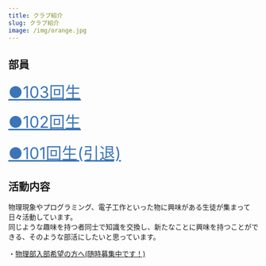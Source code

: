 ```yaml
---
title: クラブ紹介
slug: クラブ紹介
image: /img/orange.jpg
---
```

## 部員

<!-- ここから --><div onclick="obj=document.getElementById('open3').style; obj.display=(obj.display=='none')?'block':'none';">

<a style="cursor:pointer;"><font size="6" color=#3b75b7><u>●103回生</u></font></a>

</div>

<div id="open3" style="display:none;clear:both;"><h3>S藤<br></h3>

<font size="4">登山が好き<br></font>

<h3>A藤<br></h3><font size="4">
アントワーヌ=オーギュスタン=パルマンティエ<br></font><br></div>

<!-- ここまで -->



<!-- ここから -->

<div onclick="obj=document.getElementById('open2').style; obj.display=(obj.display=='none')?'block':'none';">
<a style="cursor:pointer;"><font size="6" color=#3b75b7><u>●102回生</u></font></a>
</div>
<div id="open2" style="display:none;clear:both;">

<h3>2019年度部長 O野<br></h3>
<font size="4">物理部待望の新入生かつ救世主<br></font>

</div>
<!-- ここまで -->
<br>
<!-- ここから -->
<div onclick="obj=document.getElementById('open').style; obj.display=(obj.display=='none')?'block':'none';">
<a style="cursor:pointer;"><font size="6" color=#3b75b7><u>●101回生(引退)</u></font></a>
</div>
<div id="open" style="display:none;clear:both;">

<font size="6">-正部員−</font>

<h3>2018年度部長 H﨑<br></h3>
<font size="4">このホームページの共同制作者。Python、iPhoneアプリ開発、電子工作、Arduino、人工知能、自作PC、それからギターにも手を出して、自分でも何がしたいのか分からなくなっている人。<br></font>

<h3>2018年度副部長 S.H.<br></h3>
<font size="4">同じくこのホームページの共同制作者。中学校の時は物理部部長。名字が一文字なだけに一人だけイニシャルになってしまった。Unityとかモデリングとかできるらしい。<br></font>

<h3>Y本（Y氏）<br></h3>
<font size="4">THE 物理部員。物理部といえばY氏。Y氏といえば物理部。3Dモデリングの専門家。<br></font>

<h3>T中<br></h3>
<font size="4">生物が好きな人。物理は全く興味なし。<br></font>

<h3>O川<br></h3>
<font size="4">実名隠すつもりが、もはや名前がバレてしまっている。<br><br></font>

<font size="6">-準部員-</font>

<h3>O川(レオン)<br></h3>
<font size="4">物理部の自習担当。物理部という素晴らしい自習環境(ｵｲ)を気に入ってしまったようだ。<br></font>

<h3>S木<br></h3>
<font size="4">数学とディープラーニングの専門家。東工大の過去問が彼のバイブル？？<br></font>

<h3>I井<br></h3>
<font size="4"><span style="text-decoration: line-through;">ミリタリーオタク</span>。三度の飯よりロシアンタイムズ<br></font>

<h3>O野<br></h3>
<font size="4">艦これ専科<br></font>

<h3>N尾<br></h3>
<font size="4">部長と同じバンドのピアノ担当。<br></font>

<h3>K本<br></h3>
<font size="4">PCジサッカー。i7-8086Kの応募に三時間を費やす<br></font>

</div>
<!-- ここまで -->

## 活動内容

物理現象やプログラミング、電子工作といった物に興味がある生徒が集まって日々活動しています。\
同じような趣味を持つ者同士で知識を交換し、新たなことに興味を持つことができる、そのような部活にしたいと思っています。  

・[物理部入部希望の方へ(随時募集中です！)](/pdf/keizi.pdf)
